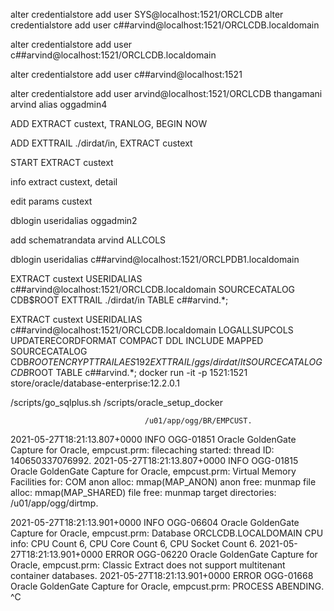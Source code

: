 alter credentialstore add user SYS@localhost:1521/ORCLCDB
alter credentialstore add user c##arvind@localhost:1521/ORCLCDB.localdomain

alter credentialstore add user c##arvind@localhost:1521/ORCLCDB.localdomain

alter credentialstore add user c##arvind@localhost:1521

alter credentialstore add user arvind@localhost:1521/ORCLCDB thangamani arvind alias oggadmin4 

ADD EXTRACT custext, TRANLOG, BEGIN NOW

ADD EXTTRAIL ./dirdat/in, EXTRACT custext

START EXTRACT custext

 info extract custext, detail

 edit params custext


 dblogin useridalias oggadmin2

 add schematrandata arvind ALLCOLS

 dblogin useridalias c##arvind@localhost:1521/ORCLPDB1.localdomain

EXTRACT custext
USERIDALIAS c##arvind@localhost:1521/ORCLCDB.localdomain
SOURCECATALOG CDB$ROOT
EXTTRAIL ./dirdat/in
TABLE c##arvind.*;


EXTRACT custext
USERIDALIAS c##arvind@localhost:1521/ORCLCDB.localdomain
LOGALLSUPCOLS
UPDATERECORDFORMAT COMPACT
DDL INCLUDE MAPPED SOURCECATALOG CDB$ROOT
ENCRYPTTRAIL AES192
EXTTRAIL /ggs/dirdat/lt
SOURCECATALOG CDB$ROOT
TABLE c##arvind.*;
docker run -it -p 1521:1521 store/oracle/database-enterprise:12.2.0.1

/scripts/go_sqlplus.sh /scripts/oracle_setup_docker


                                  /u01/app/ogg/BR/EMPCUST.
2021-05-27T18:21:13.807+0000  INFO    OGG-01851  Oracle GoldenGate Capture for Oracle, empcust.prm:  filecaching started: thread ID: 140650337076992.
2021-05-27T18:21:13.807+0000  INFO    OGG-01815  Oracle GoldenGate Capture for Oracle, empcust.prm:  Virtual Memory Facilities for: COM
                                  anon alloc: mmap(MAP_ANON)  anon free: munmap
                                  file alloc: mmap(MAP_SHARED)  file free: munmap
                                  target directories:
                                  /u01/app/ogg/dirtmp.

                                  
2021-05-27T18:21:13.901+0000  INFO    OGG-06604  Oracle GoldenGate Capture for Oracle, empcust.prm:  Database ORCLCDB.LOCALDOMAIN CPU info: CPU Count 6, CPU Core Count 6, CPU Socket Count 6.
2021-05-27T18:21:13.901+0000  ERROR   OGG-06220  Oracle GoldenGate Capture for Oracle, empcust.prm:  Classic Extract does not support multitenant container databases.
2021-05-27T18:21:13.901+0000  ERROR   OGG-01668  Oracle GoldenGate Capture for Oracle, empcust.prm:  PROCESS ABENDING.
^C
